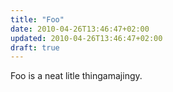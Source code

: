```yaml
---
title: "Foo"
date: 2010-04-26T13:46:47+02:00
updated: 2010-04-26T13:46:47+02:00
draft: true
---
```


Foo is a neat litle thingamajingy.
